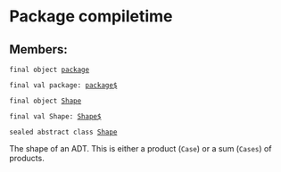 # Package compiletime
## Members:
<pre><code class="language-scala" >final object <a href="./package.md">package</a></pre></code>
<pre><code class="language-scala" >final val package: <a href="./package$.md">package$</a></pre></code>

<pre><code class="language-scala" >final object <a href="./Shape.md">Shape</a></pre></code>
<pre><code class="language-scala" >final val Shape: <a href="./Shape$.md">Shape$</a></pre></code>

<pre><code class="language-scala" >sealed abstract class <a href="./Shape.md">Shape</a></pre></code>
The shape of an ADT.
This is either a product (`Case`) or a sum (`Cases`) of products.


